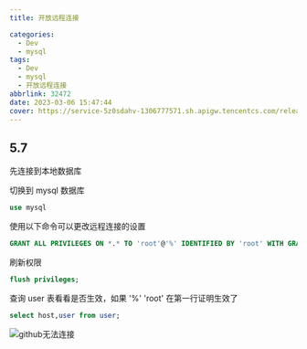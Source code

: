 ```yaml
---
title: 开放远程连接

categories:
  - Dev
  - mysql
tags:
  - Dev
  - mysql
  - 开放远程连接
abbrlink: 32472
date: 2023-03-06 15:47:44
cover: https://service-5z0sdahv-1306777571.sh.apigw.tencentcs.com/release/?uuid=6d6429ea13674efe90c689bb53b6abf3
---
```


## 5.7

先连接到本地数据库

切换到 mysql 数据库

```sql
use mysql
```

使用以下命令可以更改远程连接的设置

```sql
GRANT ALL PRIVILEGES ON *.* TO 'root'@'%' IDENTIFIED BY 'root' WITH GRANT OPTION;
```

刷新权限

```sql
flush privileges;
```

查询 user 表看看是否生效，如果 '%' 'root' 在第一行证明生效了

```sql
select host,user from user;
```

![github无法连接](https://raw.githubusercontent.com/zhangyuhannerv/picture-host-1/main/20210720111410.png)